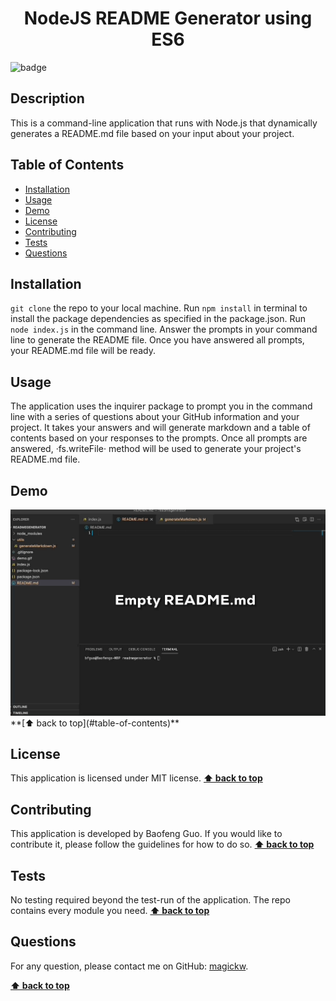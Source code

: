
  <h1 align="center">NodeJS README Generator using ES6</h1>
  
![badge](https://img.shields.io/badge/license-MIT-blue.svg)

## Description
This is a command-line application that runs with Node.js that dynamically generates a README.md file based on your input about your project.

## Table of Contents
- [Installation](#installation)
- [Usage](#usage)
- [Demo](#demo)
- [License](#license)
- [Contributing](#contributing)
- [Tests](#tests)
- [Questions](#questions)

## Installation
`git clone` the repo to your local machine. Run `npm install` in terminal to install the package dependencies as specified in the package.json. Run `node index.js` in the command line. Answer the prompts in your command line to generate the README file. Once you have answered all prompts, your README.md file will be ready.

## Usage
The application uses the inquirer package to prompt you in the command line with a series of questions about your GitHub information and your project. It takes your answers and will generate markdown and a table of contents based on your responses to the prompts. Once all prompts are answered, ·fs.writeFile· method will be used to generate your project's README.md file.

## Demo

<img src="demo.gif" alt="demo" />
**[⬆ back to top](#table-of-contents)**

## License
This application is licensed under MIT license. 
**[⬆ back to top](#table-of-contents)**

## Contributing
This application is developed by Baofeng Guo. If you would like to contribute it, please follow the guidelines for how to do so.
**[⬆ back to top](#table-of-contents)**

## Tests
No testing required beyond the test-run of the application. The repo contains every module you need.
**[⬆ back to top](#table-of-contents)**

## Questions
For any question, please contact me on GitHub: [magickw](https://github.com/magickw).

**[⬆ back to top](#table-of-contents)**

